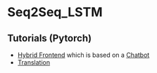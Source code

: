 # Seq2Seq_LSTM
 
## Tutorials (Pytorch)

* [Hybrid Frontend](https://pytorch.org/tutorials/beginner/deploy_seq2seq_hybrid_frontend_tutorial.html) which is based on a [Chatbot](https://pytorch.org/tutorials/beginner/chatbot_tutorial.html)
* [Translation](https://pytorch.org/tutorials/intermediate/seq2seq_translation_tutorial.html)

